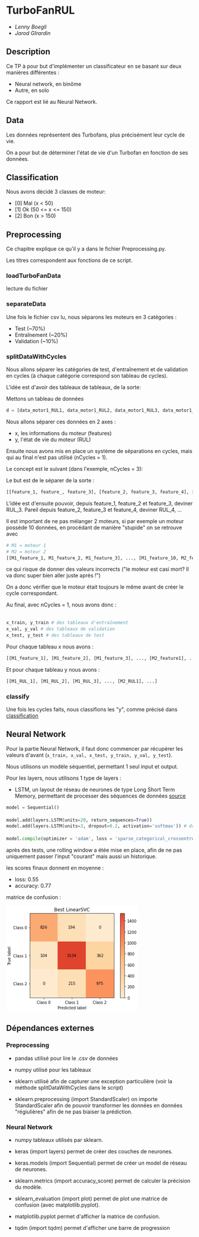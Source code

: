 # TurboFanRUL

- _Lenny Boegli_
- _Jarod GIrardin_

## Description

Ce TP à pour but d'implémenter un classificateur en se basant sur deux manières différentes :
- Neural network, en binôme
- Autre, en solo

Ce rapport est lié au Neural Network.

## Data

Les données représentent des Turbofans, plus précisément leur cycle de vie.

On a pour but de déterminer l'état de vie d'un Turbofan en fonction de ses données.

## Classification

Nous avons décidé 3 classes de moteur:
- [0] Mal (x < 50)
- [1] Ok (50 <= x <= 150)
- [2] Bon (x > 150)

## Preprocessing

Ce chapitre explique ce qu'il y a dans le fichier Preprocessing.py.

Les titres correspondent aux fonctions de ce script.

### loadTurboFanData

lecture du fichier

### separateData

Une fois le fichier csv lu, nous séparons les moteurs en 3 catégories :
- Test (~70%)
- Entraînement (~20%)
- Validation (~10%)

### splitDataWithCycles

Nous allons séparer les catégories de test, d'entraînement et de validation en cycles (à chaque catégorie correspond son tableau de cycles).

L'idée est d'avoir des tableaux de tableaux, de la sorte:

Mettons un tableau de données

```python
d = [data_motor1_RUL1, data_motor1_RUL2, data_motor1_RUL3, data_motor1_RUL4, data_motor1_RUL5, ..., data_motor2_RUL1, ...]
```

Nous allons séparer ces données en 2 axes :
- x, les informations du moteur (features)
- y, l'état de vie du moteur (RUL)

Ensuite nous avons mis en place un système de séparations en cycles, mais qui au final n'est pas utilisé (nCycles = 1).

Le concept est le suivant (dans l'exemple, nCycles = 3):

Le but est de le séparer de la sorte :

```python
[[feature_1, feature_, feature_3], [feature_2, feature_3, feature_4], [feature_3, feature_4, feature_5], ...]
```

L'idée est d'ensuite pouvoir, depuis feature_1, feature_2 et feature_3, deviner RUL_3. Pareil depuis feature_2, feature_3 et feature_4, deviner RUL_4, ...

Il est important de ne pas mélanger 2 moteurs, si par exemple un moteur possède 10 données, en procédant de manière "stupide" on se retrouve avec

```python
# M1 = moteur 1
# M2 = moteur 2
[[M1_feature_1, M1_feature_2, M1_feature_3], ..., [M1_feature_10, M2_feature_1, M2_feature_2], [M2_feature_3, M2_feature_4, M2_feature_5], ...]
```

ce qui risque de donner des valeurs incorrects ("le moteur est casi mort? Il va donc super bien aller juste après !")

On a donc vérifier que le moteur était toujours le même avant de créer le cycle correspondant.


Au final, avec nCycles = 1, nous avons donc :

```python

x_train, y_train # des tableaux d'entraînement
x_val, y_val # des tableaux de validation
x_test, y_test # des tableaux de test
```

Pour chaque tableau x nous avons :

```python
[[M1_feature_1], [M1_feature_2], [M1_feature_3], ..., [M2_feature1], ...]
```

Et pour chaque tableau y nous avons :

```python
[[M1_RUL_1], [M1_RUL_2], [M1_RUL_3], ..., [M2_RUL1], ...]
```

### classify

Une fois les cycles faits, nous classifions les "y", comme précisé dans [classification](#classification)


## Neural Network

Pour la partie Neural Network, il faut donc commencer par récupérer les valeurs d'avant (`x_train, x_val, x_test, y_train, y_val, y_test`).

Nous utilisons un modèle séquentiel, permettant 1 seul input et output.

Pour les layers, nous utilisons 1 type de layers :

- LSTM, un layout de réseau de neurones de type Long Short Term Memory, permettant de processer des séquences de données [source](https://en.wikipedia.org/wiki/Long_short-term_memory)

```python
model = Sequential()

model.add(layers.LSTM(units=20, return_sequences=True))
model.add(layers.LSTM(units=3, dropout=0.2, activation='softmax')) # dropout, pour éviter les overfitting

model.compile(optimizer = 'adam', loss = 'sparse_categorical_crossentropy', metrics=['accuracy'])
```

après des tests, une rolling window a étée mise en place, afin de ne pas uniquement passer l'input "courant" mais aussi un historique.

les scores finaux donnent en moyenne :

- loss: 0.55
- accuracy: 0.77

matrice de confusion :

![confusion matrix](images/9146511e6f0a1c39d95edc660ca03d7bd1c6defdbcd42b23c58dc822ece31791.png)

## Dépendances externes

### Preprocessing

- pandas
  utilisé pour lire le .csv de données

- numpy
  utilisé pour les tableaux

- sklearn
  utilisé afin de capturer une exception particulière (voir la méthode splitDataWithCycles dans le script)

- sklearn.preprocessing (import StandardScaler)
  on importe StandardScaler afin de pouvoir transformer les données en données "régiulières" afin de ne pas biaiser la prédiction.

### Neural Network

- numpy
  tableaux utilisés par sklearn.

- keras (import layers)
  permet de créer des couches de neurones.

- keras.models (import Sequential)
  permet de créer un model de réseau de neurones.

- sklearn.metrics (import accuracy_score)
  permet de calculer la précision du modèle.

- sklearn_evaluation (import plot)
  permet de plot une matrice de confusion (avec matplotlib.pyplot).

- matplotlib.pyplot
  permet d'afficher la matrice de confusion.

- tqdm (import tqdm)
  permet d'afficher une barre de progression
